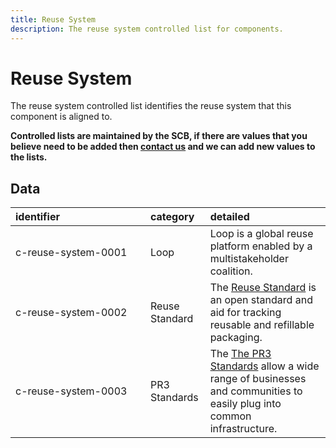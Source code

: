 ```yaml
---
title: Reuse System
description: The reuse system controlled list for components.
---
```


# Reuse System

The reuse system controlled list identifies the reuse system that this component is aligned to.

**Controlled lists are maintained by the SCB, if there are values that you believe need to be added then [contact us](https://www.open3p.org/contact/) and we can add new values to the lists.**

## Data
|<div style="width:200px">identifier</div>|category|detailed|
|:-|:-|:-|
|c-reuse-system-0001|Loop|Loop is a global reuse platform enabled by a multistakeholder coalition.|
|c-reuse-system-0002|Reuse Standard|The [Reuse Standard](https://reuse-standard.org/) is an open standard and aid for tracking reusable and refillable packaging.|
|c-reuse-system-0003|PR3 Standards|The [The PR3 Standards](https://www.pr3standards.org/the-pr3-standards) allow a wide range of businesses and communities to easily plug into common infrastructure.|
